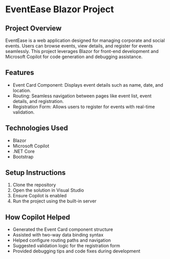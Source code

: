 
# EventEase Blazor Project

## Project Overview
EventEase is a web application designed for managing corporate and social events. Users can browse events, view details, and register for events seamlessly. This project leverages Blazor for front-end development and Microsoft Copilot for code generation and debugging assistance.

## Features
- Event Card Component: Displays event details such as name, date, and location.
- Routing: Seamless navigation between pages like event list, event details, and registration.
- Registration Form: Allows users to register for events with real-time validation.

## Technologies Used
- Blazor
- Microsoft Copilot
- .NET Core
- Bootstrap

## Setup Instructions
1. Clone the repository
2. Open the solution in Visual Studio
3. Ensure Copilot is enabled
4. Run the project using the built-in server

## How Copilot Helped
- Generated the Event Card component structure
- Assisted with two-way data binding syntax
- Helped configure routing paths and navigation
- Suggested validation logic for the registration form
- Provided debugging tips and code fixes during development
